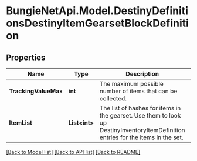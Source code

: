 
# BungieNetApi.Model.DestinyDefinitionsDestinyItemGearsetBlockDefinition

## Properties

Name | Type | Description | Notes
------------ | ------------- | ------------- | -------------
**TrackingValueMax** | **int** | The maximum possible number of items that can be collected. | [optional] 
**ItemList** | **List&lt;int&gt;** | The list of hashes for items in the gearset. Use them to look up DestinyInventoryItemDefinition entries for the items in the set. | [optional] 

[[Back to Model list]](../README.md#documentation-for-models)
[[Back to API list]](../README.md#documentation-for-api-endpoints)
[[Back to README]](../README.md)

